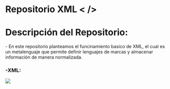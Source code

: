 ﻿# Repositorio XML <  />
 <h1>Descripción del Repositorio:</h1>
 <p>- En este repositorio planteamos el funcinamiento basico de XML, el cual es un metalenguaje que permite definir lenguajes de marcas y almacenar información de manera normalizada.</p>
<h3>-XML:</h3>
<img src="https://github.com/sorgazb/XSD_Practice/assets/150727714/a8aa2557-c061-4f74-b604-09f40d972717"/>
